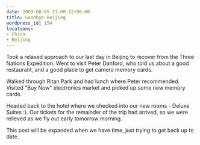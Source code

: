 ```yaml
---
date: 2009-08-05 21:00:12+00:00
title: Goodbye Beijing
wordpress_id: 154
locations:
- China
- Beijing
---
```


Took a relaxed approach to our last day in Beijing to recover from the Three Nations Expedition. Went to visit Peter Danford, who told us about a good restaurant, and a good place to get camera memory cards.

Walked through Ritan Park and had lunch where Peter recommended. Visited "Buy Now" electronics market and picked up some new memory cards.

Headed back to the hotel where we checked into our new rooms - Deluxe Suites :). Our tickets for the remainder of the trip had arrived, so we were relieved as we fly out early tomorrow morning.

This post will be expanded when we have time, just trying to get back up to date.
